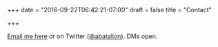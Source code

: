 +++
date = "2016-09-22T06:42:21-07:00"
draft = false
title = "Contact"

+++

<a title="email" href="mailto:aaron+hai@batalion.com">Email me here</a> or on Twitter (<a href="https://twitter.com/@abatalion">@abatalion</a>). DMs open.

<br />
<br />
<br />
